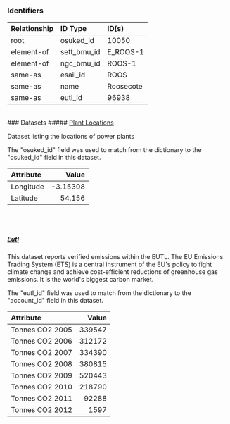 ### Identifiers

| Relationship   | ID Type     | ID(s)     |
|:---------------|:------------|:----------|
| root           | osuked_id   | 10050     |
| element-of     | sett_bmu_id | E_ROOS-1  |
| element-of     | ngc_bmu_id  | ROOS-1    |
| same-as        | esail_id    | ROOS      |
| same-as        | name        | Roosecote |
| same-as        | eutl_id     | 96938     |

<br>
### Datasets
##### <a href="https://raw.githubusercontent.com/OSUKED/Dictionary-Datasets/main/datasets/plant-locations/datapackage.json">Plant Locations</a>

Dataset listing the locations of power plants

The "osuked_id" field was used to match from the dictionary to the "osuked_id" field in this dataset.

| Attribute   |    Value |
|:------------|---------:|
| Longitude   | -3.15308 |
| Latitude    | 54.156   |

<br><br>
##### <a href="https://raw.githubusercontent.com/OSUKED/Dictionary-Datasets/main/datasets/eutl/datapackage.json">Eutl</a>

This dataset reports verified emissions within the EUTL. The EU Emissions Trading System (ETS) is a central instrument of the EU's policy to fight climate change and achieve cost-efficient reductions of greenhouse gas emissions. It is the world's biggest carbon market.

The "eutl_id" field was used to match from the dictionary to the "account_id" field in this dataset.

| Attribute       |   Value |
|:----------------|--------:|
| Tonnes CO2 2005 |  339547 |
| Tonnes CO2 2006 |  312172 |
| Tonnes CO2 2007 |  334390 |
| Tonnes CO2 2008 |  380815 |
| Tonnes CO2 2009 |  520443 |
| Tonnes CO2 2010 |  218790 |
| Tonnes CO2 2011 |   92288 |
| Tonnes CO2 2012 |    1597 |
